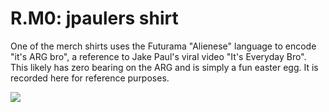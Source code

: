 # R.M0: jpaulers shirt

One of the merch shirts uses the Futurama "Alienese" language to encode "it's ARG bro", a reference to Jake Paul's viral video "It's Everyday Bro". This likely has zero bearing on the ARG and is simply a fun easter egg. It is recorded here for reference purposes.

![](https://lh4.googleusercontent.com/RutqPEg0wsBvJRdGs0fvUaBq3DK6PA4erF0Hszbz4i5M3FC_is42Hl9EvPfKDqphsYwv0B292UVpr5zM5AGos5E6Xxjetlb9fRxmHLy7vdxoscrxOy17XOOmpAONRO7SwP2T2KfT)

